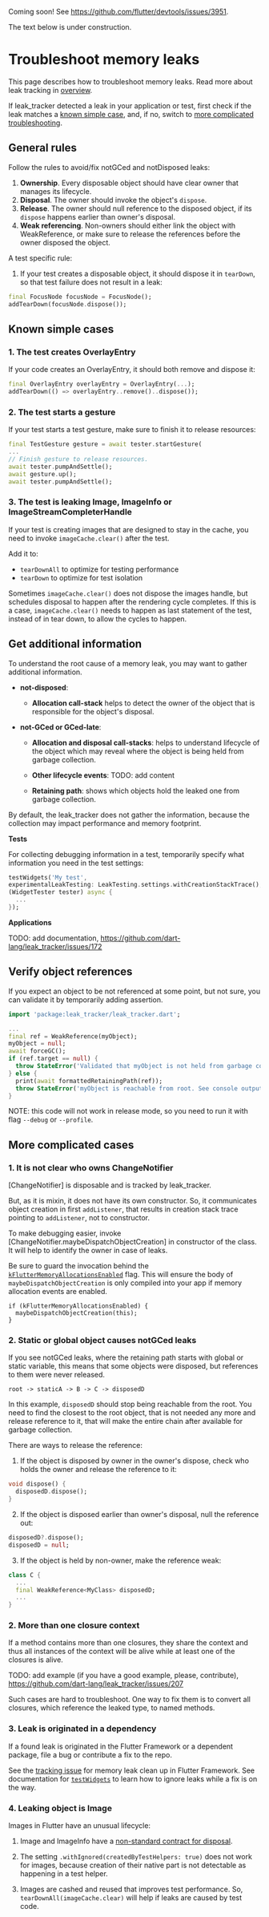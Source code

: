 Coming soon! See https://github.com/flutter/devtools/issues/3951.

The text below is under construction.

# Troubleshoot memory leaks

This page describes how to troubleshoot memory leaks.
Read more about leak tracking in [overview](OVERVIEW.md).

If leak_tracker detected a leak in your application or test, first check if the leak matches a [known simple case](#known-simple-cases), and, if no,
switch to [more complicated troubleshooting](#more-complicated-cases).

## General rules

Follow the rules to avoid/fix notGCed and notDisposed leaks:

1. **Ownership**. Every disposable object should have clear owner that manages its lifecycle.
2. **Disposal**. The owner should invoke the object's `dispose`.
3. **Release**. The owner should null reference to the disposed object, if its `dispose` happens earlier than owner's disposal.
4. **Weak referencing**. Non-owners should either link the object with WeakReference, or make sure to
   release the references before the owner disposed the object.

A test specific rule:
1. If your test creates a disposable object, it should dispose it in `tearDown`, so that test failure does not result in a leak:

```dart
final FocusNode focusNode = FocusNode();
addTearDown(focusNode.dispose());
```

## Known simple cases

### 1. The test creates OverlayEntry

If your code creates an OverlayEntry, it should both remove and dispose it:

```dart
final OverlayEntry overlayEntry = OverlayEntry(...);
addTearDown(() => overlayEntry..remove()..dispose());
```

### 2. The test starts a gesture

If your test starts a test gesture, make sure to finish it to release resources:

```dart
final TestGesture gesture = await tester.startGesture(
...
// Finish gesture to release resources.
await tester.pumpAndSettle();
await gesture.up();
await tester.pumpAndSettle();
```

### 3. The test is leaking Image, ImageInfo or ImageStreamCompleterHandle

If your test is creating images that are designed to stay in the cache,
you need to invoke `imageCache.clear()` after the test.

Add it to:
* `tearDownAll` to optimize for testing performance
* `tearDown` to optimize for test isolation

Sometimes `imageCache.clear()` does not dispose the images handle, but schedules disposal
to happen after the rendering cycle completes. 
If this is a case, `imageCache.clear()` needs to happen as last statement of the test,
instead of in tear down, to allow the cycles to happen.

## Get additional information

To understand the root cause of a memory leak, you may want to gather additional information.

- **not-disposed**:

    - **Allocation call-stack** helps to detect
        the owner of the object that is responsible for the object's disposal.

- **not-GCed or GCed-late**:

    - **Allocation and disposal call-stacks**: helps to understand lifecycle of the
        object which may reveal where the object is being held from garbage collection.

    - **Other lifecycle events**: TODO: add content

    - **Retaining path**: shows which objects hold the leaked one from garbage collection.


By default, the leak_tracker does not gather the information, because the collection may
impact performance and memory footprint.

**Tests**

For collecting debugging information in a test, temporarily
specify what information you need in the test settings:

```dart
testWidgets('My test',
experimentalLeakTesting: LeakTesting.settings.withCreationStackTrace(),
(WidgetTester tester) async {
  ...
});
```

**Applications**

TODO: add documentation, https://github.com/dart-lang/leak_tracker/issues/172

## Verify object references

If you expect an object to be not referenced at some point,
but not sure, you can validate it by temporarily adding assertion.

```dart
import 'package:leak_tracker/leak_tracker.dart';

...
final ref = WeakReference(myObject);
myObject = null;
await forceGC();
if (ref.target == null) {
  throw StateError('Validated that myObject is not held from garbage collection.');
} else {
  print(await formattedRetainingPath(ref));
  throw StateError('myObject is reachable from root. See console output for the retaining path.');
}
```

NOTE: this code will not work in release mode, so
you need to run it with flag `--debug` or `--profile`.

## More complicated cases

### 1. It is not clear who owns ChangeNotifier

[ChangeNotifier] is disposable and is tracked by leak_tracker.

But, as it is mixin, it does not have its own constructor. So, it
communicates object creation in first `addListener`, that results
in creation stack trace pointing to `addListener`, not to constructor.

To make debugging easier, invoke [ChangeNotifier.maybeDispatchObjectCreation]
in constructor of the class. It will help
to identify the owner in case of leaks.

Be sure to guard the invocation behind the
[`kFlutterMemoryAllocationsEnabled`](https://api.flutter.dev/flutter/foundation/kFlutterMemoryAllocationsEnabled-constant.html)
flag.
This will ensure the body of `maybeDispatchObjectCreation` is only compiled into your app
if memory allocation events are enabled.

```
if (kFlutterMemoryAllocationsEnabled) {
  maybeDispatchObjectCreation(this);
}
```

### 2. Static or global object causes notGCed leaks

If you see notGCed leaks, where the retaining path starts with global or static variable,
this means that some objects were disposed, but references to them were never released.

```
root -> staticA -> B -> C -> disposedD
```

In this example, `disposedD` should stop being reachable from the root.
You need to find the closest to the root object, that is not needed any more and release
reference to it, that will make
the entire chain after available for garbage collection.

There are ways to release the reference:

1. If the object is disposed by owner in the owner's dispose, check who holds the owner and release the reference to it:

```dart
void dispose() {
  disposedD.dispose();
}
```

2. If the object is disposed earlier than owner's disposal, null the reference out:

```dart
disposedD?.dispose();
disposedD = null;
```

3. If the object is held by non-owner, make the reference weak:

```dart
class C {
  ...
  final WeakReference<MyClass> disposedD;
  ...
}
```

### 2. More than one closure context

If a method contains more than one closures, they share the context and thus all
instances of the context will be alive while at least one of the closures is alive.

TODO: add example (if you have a good example, please, contribute), https://github.com/dart-lang/leak_tracker/issues/207

Such cases are hard to troubleshoot. One way to fix them is to convert all closures,
which reference the leaked type, to named methods.

### 3. Leak is originated in a dependency

If a found leak is originated in the Flutter Framework or a dependent package, file a bug or contribute a fix to the repo.

See the [tracking issue](https://github.com/flutter/flutter/issues/134787) for memory leak clean up in Flutter Framework.
See documentation for [`testWidgets`](https://github.com/flutter/flutter/blob/4570d35d49477a53278e648ce59a26a06201ec97/packages/flutter_test/lib/src/widget_tester.dart#L122)
to learn how to ignore leaks while a fix is on the way.

### 4. Leaking object is Image

Images in Flutter have an unusual lifecycle:

1. Image and ImageInfo have a [non-standard contract for disposal](https://github.com/flutter/flutter/blob/1f64be86810ac4082e250fde8efc6ed212c538e1/packages/flutter/lib/src/painting/image_stream.dart#L18).

2. The setting `.withIgnored(createdByTestHelpers: true)` does not work for images, because
creation of their native part is not detectable as happening in a test helper.

3. Images are cashed and reused that improves test performance. So, `tearDownAll(imageCache.clear)`
will help if leaks are caused by test code. 
